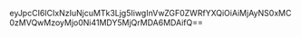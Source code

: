 eyJpcCI6ICIxNzIuNjcuMTk3Ljg5IiwgInVwZGF0ZWRfYXQiOiAiMjAyNS0xMC0zMVQwMzoyMjo0Ni41MDY5MjQrMDA6MDAifQ==